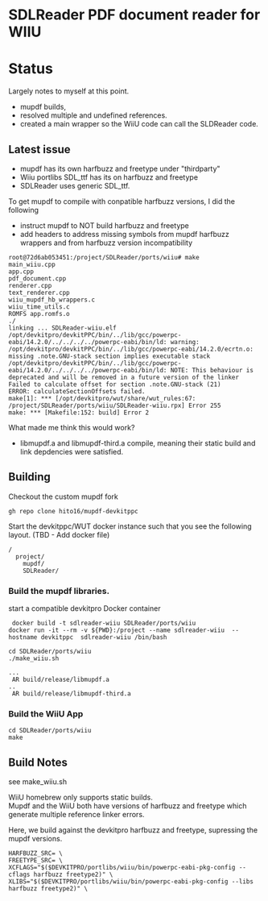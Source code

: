 # SDLReader PDF document reader for WIIU

# Status

Largely notes to myself at this point.

* mupdf builds, 
* resolved multiple and undefined references.
* created a main wrapper so the WiiU code can call the SLDReader code.

## Latest issue

* mupdf has its own harfbuzz and freetype under "thirdparty"
* Wiiu portlibs SDL_ttf has its on harfbuzz and freetype
* SDLReader uses generic SDL_ttf.  

To get mupdf to compile with conpatible harfbuzz versions, I did the following
* instruct mupdf to NOT build harfbuzz and freetype
* add headers to address missing symbols from mupdf harfbuzz wrappers and from harfbuzz version incompatibility



```
root@72d6ab053451:/project/SDLReader/ports/wiiu# make
main_wiiu.cpp
app.cpp
pdf_document.cpp
renderer.cpp
text_renderer.cpp
wiiu_mupdf_hb_wrappers.c
wiiu_time_utils.c
ROMFS app.romfs.o
./
linking ... SDLReader-wiiu.elf
/opt/devkitpro/devkitPPC/bin/../lib/gcc/powerpc-eabi/14.2.0/../../../../powerpc-eabi/bin/ld: warning: /opt/devkitpro/devkitPPC/bin/../lib/gcc/powerpc-eabi/14.2.0/ecrtn.o: missing .note.GNU-stack section implies executable stack
/opt/devkitpro/devkitPPC/bin/../lib/gcc/powerpc-eabi/14.2.0/../../../../powerpc-eabi/bin/ld: NOTE: This behaviour is deprecated and will be removed in a future version of the linker
Failed to calculate offset for section .note.GNU-stack (21)
ERROR: calculateSectionOffsets failed.
make[1]: *** [/opt/devkitpro/wut/share/wut_rules:67: /project/SDLReader/ports/wiiu/SDLReader-wiiu.rpx] Error 255
make: *** [Makefile:152: build] Error 2
```

What made me think this would work?
* libmupdf.a and libmupdf-third.a compile, meaning their static build and link depdencies were satisfied. 

## Building

Checkout the custom mupdf fork

```
gh repo clone hito16/mupdf-devkitppc
```

Start the devkitppc/WUT docker instance such that you see the following layout. (TBD - Add docker file)

```
/
  project/
    mupdf/
    SDLReader/
```

### Build the mupdf libraries.

start a compatible devkitpro Docker container

```
 docker build -t sdlreader-wiiu SDLReader/ports/wiiu
docker run -it --rm -v ${PWD}:/project --name sdlreader-wiiu  --hostname devkitppc  sdlreader-wiiu /bin/bash
```

```
cd SDLReader/ports/wiiu
./make_wiiu.sh

...
 AR build/release/libmupdf.a
..
 AR build/release/libmupdf-third.a
```

### Build the WiiU App


```
cd SDLReader/ports/wiiu
make 
```

## Build Notes

see make_wiiu.sh

WiiU homebrew only supports static builds.  
Mupdf and the WiiU both have versions of harfbuzz and freetype which generate multiple reference linker errors.

Here, we build against the devkitpro harfbuzz and freetype, supressing the mupdf versions.

```
HARFBUZZ_SRC= \
FREETYPE_SRC= \
XCFLAGS="$($DEVKITPRO/portlibs/wiiu/bin/powerpc-eabi-pkg-config --cflags harfbuzz freetype2)" \
XLIBS="$($DEVKITPRO/portlibs/wiiu/bin/powerpc-eabi-pkg-config --libs harfbuzz freetype2)" \

```


